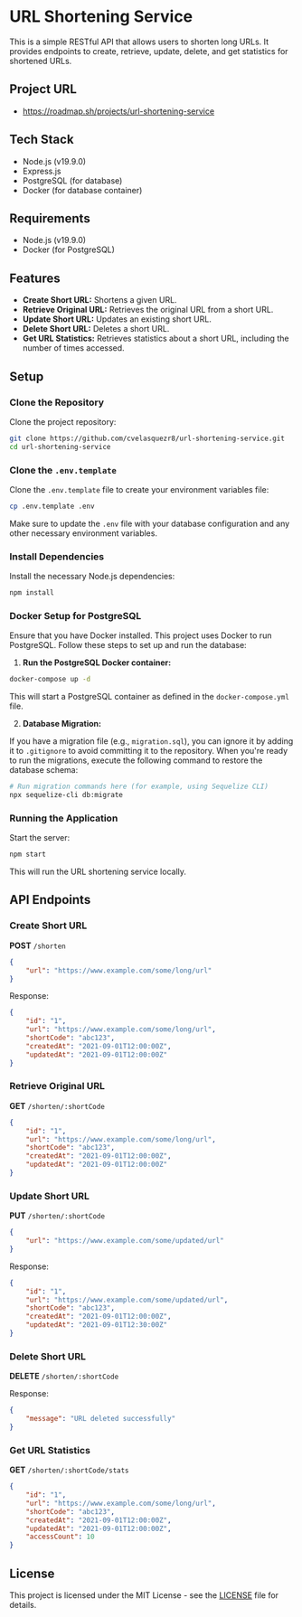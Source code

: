 # URL Shortening Service

This is a simple RESTful API that allows users to shorten long URLs. It provides endpoints to create, retrieve, update, delete, and get statistics for shortened URLs.

## Project URL

-   https://roadmap.sh/projects/url-shortening-service

## Tech Stack

-   Node.js (v19.9.0)
-   Express.js
-   PostgreSQL (for database)
-   Docker (for database container)

## Requirements

-   Node.js (v19.9.0)
-   Docker (for PostgreSQL)

## Features

-   **Create Short URL:** Shortens a given URL.
-   **Retrieve Original URL:** Retrieves the original URL from a short URL.
-   **Update Short URL:** Updates an existing short URL.
-   **Delete Short URL:** Deletes a short URL.
-   **Get URL Statistics:** Retrieves statistics about a short URL, including the number of times accessed.

## Setup

### Clone the Repository

Clone the project repository:

```bash
git clone https://github.com/cvelasquezr8/url-shortening-service.git
cd url-shortening-service
```

### Clone the `.env.template`

Clone the `.env.template` file to create your environment variables file:

```bash
cp .env.template .env
```

Make sure to update the `.env` file with your database configuration and any other necessary environment variables.

### Install Dependencies

Install the necessary Node.js dependencies:

```bash
npm install
```

### Docker Setup for PostgreSQL

Ensure that you have Docker installed. This project uses Docker to run PostgreSQL. Follow these steps to set up and run the database:

1. **Run the PostgreSQL Docker container:**

```bash
docker-compose up -d
```

This will start a PostgreSQL container as defined in the `docker-compose.yml` file.

2. **Database Migration:**

If you have a migration file (e.g., `migration.sql`), you can ignore it by adding it to `.gitignore` to avoid committing it to the repository. When you're ready to run the migrations, execute the following command to restore the database schema:

```bash
# Run migration commands here (for example, using Sequelize CLI)
npx sequelize-cli db:migrate
```

### Running the Application

Start the server:

```bash
npm start
```

This will run the URL shortening service locally.

## API Endpoints

### Create Short URL

**POST** `/shorten`

```json
{
	"url": "https://www.example.com/some/long/url"
}
```

Response:

```json
{
	"id": "1",
	"url": "https://www.example.com/some/long/url",
	"shortCode": "abc123",
	"createdAt": "2021-09-01T12:00:00Z",
	"updatedAt": "2021-09-01T12:00:00Z"
}
```

### Retrieve Original URL

**GET** `/shorten/:shortCode`

```json
{
	"id": "1",
	"url": "https://www.example.com/some/long/url",
	"shortCode": "abc123",
	"createdAt": "2021-09-01T12:00:00Z",
	"updatedAt": "2021-09-01T12:00:00Z"
}
```

### Update Short URL

**PUT** `/shorten/:shortCode`

```json
{
	"url": "https://www.example.com/some/updated/url"
}
```

Response:

```json
{
	"id": "1",
	"url": "https://www.example.com/some/updated/url",
	"shortCode": "abc123",
	"createdAt": "2021-09-01T12:00:00Z",
	"updatedAt": "2021-09-01T12:30:00Z"
}
```

### Delete Short URL

**DELETE** `/shorten/:shortCode`

Response:

```json
{
	"message": "URL deleted successfully"
}
```

### Get URL Statistics

**GET** `/shorten/:shortCode/stats`

```json
{
	"id": "1",
	"url": "https://www.example.com/some/long/url",
	"shortCode": "abc123",
	"createdAt": "2021-09-01T12:00:00Z",
	"updatedAt": "2021-09-01T12:00:00Z",
	"accessCount": 10
}
```

## License

This project is licensed under the MIT License - see the [LICENSE](LICENSE) file for details.
